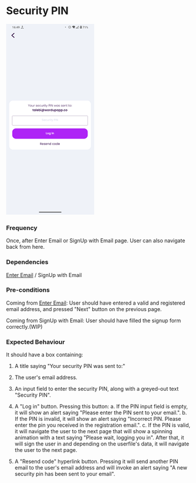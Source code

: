 # Security PIN

![SecurityPIN](../_media/Onboarding/SecurityPIN.png)

### Frequency

Once, after Enter Email or SignUp with Email page. User can also navigate back from here.

### Dependencies

[Enter Email](docs/onboarding/EnterEmail.md) / SignUp with Email 

### Pre-conditions

Coming from [Enter Email](docs/onboarding/EnterEmail.md):
User should have entered a valid and registered email address, and pressed "Next" button on the previous page.

Coming from SignUp with Email:
User should have filled the signup form correctly.(WIP)

### Expected Behaviour

It should have a box containing:
1. A title saying "Your security PIN was sent to:"

2. The user's email address.

3. An input field to enter the security PIN, along with a greyed-out text "Security PIN".

4. A "Log in" button. Pressing this button:
a. If the PIN input field is empty, it will show an alert saying "Please enter the PIN sent to your email.".
b. If the PIN is invalid, it will show an alert saying "Incorrect PIN. Please enter the pin you received in the registration email.".
c. If the PIN is valid, it will navigate the user to the next page that will show a spinning animation with a text saying "Please wait, logging you in". After that, it will sign the user in and depending on the userfile's data, it will navigate the user to the next page.

5. A "Resend code" hyperlink button. Pressing it will send another PIN email to the user's email address and will invoke an alert saying "A new security pin has been sent to your email".

